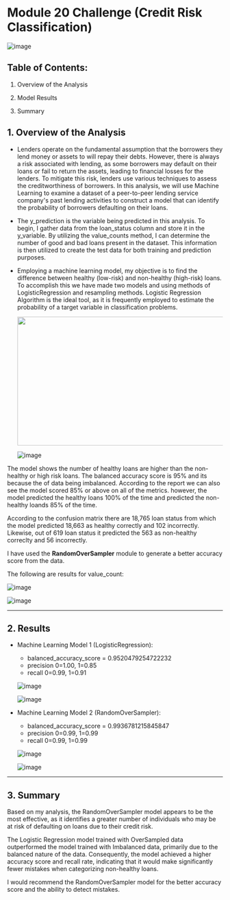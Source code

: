 
# Module 20 Challenge (Credit Risk Classification)

![image](https://user-images.githubusercontent.com/116117065/228039501-c624c93e-8921-4528-8091-72eb1eefbbb8.png)


## Table of Contents:

1. Overview of the Analysis

2. Model Results

3. Summary


## 1. Overview of the Analysis

* Lenders operate on the fundamental assumption that the borrowers they lend money or assets to will repay their debts. However, there is always a risk associated with lending, as some borrowers may default on their loans or fail to return the assets, leading to financial losses for the lenders. To mitigate this risk, lenders use various techniques to assess the creditworthiness of borrowers. In this analysis, we will use Machine Learning to examine a dataset of a peer-to-peer lending service company's past lending activities to construct a model that can identify the probability of borrowers defaulting on their loans.

* The y_prediction is the variable being predicted in this analysis. To begin, I gather data from the loan_status column and store it in the y_variable. By utilizing the value_counts method, I can determine the number of good and bad loans present in the dataset. This information is then utilized to create the test data for both training and prediction purposes.

* Employing a machine learning model, my objective is to find the difference between healthy (low-risk) and non-healthy (high-risk) loans. To accomplish this we have made two models and using methods of LogisticRegression and resampling methods. Logistic Regression Algorithm is the ideal tool, as it is frequently employed to estimate the probability of a target variable in classification problems.


     <img src="https://user-images.githubusercontent.com/116117065/228032346-3d5c921f-3af9-4ead-b942-a8a0655b2f65.png"  width="650" height="300">

 
     ![image](https://user-images.githubusercontent.com/116117065/228034138-17dcced3-f6bf-46dd-83be-11382ef04ae1.png)

The model shows the number of healthy loans are higher than the non-healthy or high risk loans. The balanced accuracy score is 95% and its because the of data being imbalanced. According to the report we can also see the model scored 85% or above on all of the metrics. however, the model predicted the healthy loans 100% of the time and predicted the non-healthy loands 85% of the time. 

According to the confusion matrix there are 18,765 loan status from which the model predicted 18,663 as healthy correctly and 102 incorrectly. Likewise, out of 619 loan status it predicted the 563 as non-healthy correclty and 56 incorrectly. 

I have used the **RandomOverSampler** module to generate a better accuracy score from the data.

The following are results for value_count:


   ![image](https://user-images.githubusercontent.com/116117065/228035545-0737503e-3cb9-4148-89b2-7079588b5185.png)

   ![image](https://user-images.githubusercontent.com/116117065/228038069-8ac71058-a893-46f4-8c29-aace9adb33a8.png)

---------------------------------------------------------------------------------------------------------------------------------------------------------------

## 2. Results

* Machine Learning Model 1 (LogisticRegression):

     * balanced_accuracy_score = 0.9520479254722232
     * precision 0=1.00, 1=0.85
     * recall 0=0.99, 1=0.91
     
   ![image](https://user-images.githubusercontent.com/116117065/228047920-e979828f-c9fd-4a77-b2e2-e888e64cfc44.png)
   
   
   ![image](https://user-images.githubusercontent.com/116117065/228037332-a9b372d0-0210-4656-9864-99da2e598a2c.png)
   
  
    

* Machine Learning Model 2 (RandomOverSampler):

     * balanced_accuracy_score = 0.9936781215845847
     * precision 0=0.99, 1=0.99
     * recall 0=0.99, 1=0.99
  
  
  ![image](https://user-images.githubusercontent.com/116117065/228036907-9745e958-cde7-40a1-a960-06d909da7c3f.png)
  
  ![image](https://user-images.githubusercontent.com/116117065/228037014-479fcd2a-f006-438d-9282-509634060965.png)

------------------------------------------------------------------------------------------------------------------------------------------------------------------

## 3. Summary

Based on my analysis, the RandomOverSampler model appears to be the most effective, as it identifies a greater number of individuals who may be
at risk of defaulting on loans due to their credit risk.

The Logistic Regression model trained with OverSampled data outperformed the model trained with Imbalanced data, primarily due to the balanced nature of the data. Consequently, the model achieved a higher accuracy score and recall rate, indicating that it would make significantly fewer mistakes when categorizing non-healthy loans.

I would recommend the RandomOverSampler model for the better accuracy score and the ability to detect mistakes. 

